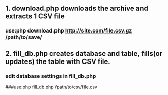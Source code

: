 ## 1. download.php downloads the archive and extracts 1 CSV file
### use:php download.php http://site.com/file.csv.gz /path/to/save/
## 2. fill_db.php creates database and table, fills(or updates) the table with CSV file.
### edit database settings in fill_db.php
###use:php fill_db.php /path/to/csv/file.csv
